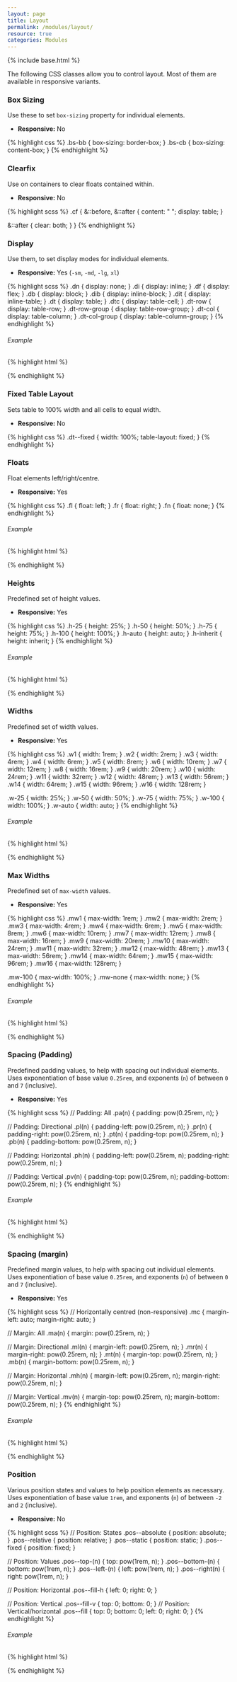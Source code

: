 ```yaml
---
layout: page
title: Layout
permalink: /modules/layout/
resource: true
categories: Modules
---
```

{% include base.html %}

The following CSS classes allow you to control layout. Most of them are available in responsive variants.

### Box Sizing
Use these to set `box-sizing` property for individual elements.

- **Responsive:** No

{% highlight css %}
.bs-bb { box-sizing: border-box; }
.bs-cb { box-sizing: content-box; }
{% endhighlight %}

### Clearfix
Use on containers to clear floats contained within.

- **Responsive:** No

{% highlight scss %}
.cf {
  &::before,
  &::after {
    content: " ";
    display: table;
  }

  &::after {
    clear: both;
  }
}
{% endhighlight %}

### Display
Use them, to set display modes for individual elements.

- **Responsive:** Yes (`-sm`, `-md`, `-lg`, `xl`)

{% highlight scss %}
.dn { display: none; }
.di { display: inline; }
.df { display: flex; }
.db { display: block; }
.dib { display: inline-block; }
.dit { display: inline-table; }
.dt { display: table; }
.dtc { display: table-cell; }
.dt-row { display: table-row; }
.dt-row-group { display: table-row-group; }
.dt-col { display: table-column; }
.dt-col-group { display: table-column-group; }
{% endhighlight %}

###### Example
{% highlight html %}
<div class="dn df-md dib-xl"></div>
{% endhighlight %}

### Fixed Table Layout
Sets table to 100% width and all cells to equal width.

- **Responsive:** No

{% highlight css %}
.dt--fixed {
  width: 100%;
  table-layout: fixed;
}
{% endhighlight %}

### Floats
Float elements left/right/centre.

- **Responsive:** Yes

{% highlight css %}
.fl { float: left; }
.fr { float: right; }
.fn { float: none; }
{% endhighlight %}

###### Example
{% highlight html %}
<div class="fl fr-md fn-lg"></div>
{% endhighlight %}

### Heights
Predefined set of height values.

- **Responsive:** Yes

{% highlight css %}
.h-25       { height: 25%; }
.h-50       { height: 50%; }
.h-75       { height: 75%; }
.h-100      { height: 100%; }
.h-auto     { height: auto; }
.h-inherit  { height: inherit; }
{% endhighlight %}

###### Example
{% highlight html %}
<div class="h-100 h-50-md h-auto-lg"></div>
{% endhighlight %}

### Widths
Predefined set of width values.

- **Responsive:** Yes

{% highlight css %}
.w1         { width: 1rem; }
.w2         { width: 2rem; }
.w3         { width: 4rem; }
.w4         { width: 6rem; }
.w5         { width: 8rem; }
.w6         { width: 10rem; }
.w7         { width: 12rem; }
.w8         { width: 16rem; }
.w9         { width: 20rem; }
.w10        { width: 24rem; }
.w11        { width: 32rem; }
.w12        { width: 48rem; }
.w13        { width: 56rem; }
.w14        { width: 64rem; }
.w15        { width: 96rem; }
.w16        { width: 128rem; }

.w-25       { width: 25%; }
.w-50       { width: 50%; }
.w-75       { width: 75%; }
.w-100      { width: 100%; }
.w-auto     { width: auto; }
{% endhighlight %}

###### Example
{% highlight html %}
<div class="w8 w-50-md w-auto-lg"></div>
{% endhighlight %}


### Max Widths
Predefined set of `max-width` values.

- **Responsive:** Yes

{% highlight css %}
.mw1         { max-width: 1rem; }
.mw2         { max-width: 2rem; }
.mw3         { max-width: 4rem; }
.mw4         { max-width: 6rem; }
.mw5         { max-width: 8rem; }
.mw6         { max-width: 10rem; }
.mw7         { max-width: 12rem; }
.mw8         { max-width: 16rem; }
.mw9         { max-width: 20rem; }
.mw10        { max-width: 24rem; }
.mw11        { max-width: 32rem; }
.mw12        { max-width: 48rem; }
.mw13        { max-width: 56rem; }
.mw14        { max-width: 64rem; }
.mw15        { max-width: 96rem; }
.mw16        { max-width: 128rem; }

.mw-100      { max-width: 100%; }
.mw-none     { max-width: none; }
{% endhighlight %}

###### Example
{% highlight html %}
<div class="mw8 mw-100-md mw-none-lg"></div>
{% endhighlight %}

### Spacing (Padding)
Predefined padding values, to help with spacing out individual elements. Uses exponentiation of base value `0.25rem`, and exponents (`n`) of between `0` and `7` (inclusive).

- **Responsive:** Yes

{% highlight scss %}
// Padding: All
.pa(n) { padding: pow(0.25rem, n); }

// Padding: Directional
.pl(n) { padding-left: pow(0.25rem, n); }
.pr(n) { padding-right: pow(0.25rem, n); }
.pt(n) { padding-top: pow(0.25rem, n); }
.pb(n) { padding-bottom: pow(0.25rem, n); }

// Padding: Horizontal
.ph(n) {
  padding-left: pow(0.25rem, n);
  padding-right: pow(0.25rem, n);
}

// Padding: Vertical
.pv(n) {
  padding-top: pow(0.25rem, n);
  padding-bottom: pow(0.25rem, n);
}
{% endhighlight %}

###### Example
{% highlight html %}
<div class="pa2 ph4-md pv3-md"></div>
{% endhighlight %}

### Spacing (margin)
Predefined margin values, to help with spacing out individual elements. Uses exponentiation of base value `0.25rem`, and exponents (`n`) of between `0` and `7` (inclusive).

- **Responsive:** Yes

{% highlight scss %}
// Horizontally centred (non-responsive)
.mc {
  margin-left: auto;
  margin-right: auto;
}

// Margin: All
.ma(n) { margin: pow(0.25rem, n); }

// Margin: Directional
.ml(n) { margin-left: pow(0.25rem, n); }
.mr(n) { margin-right: pow(0.25rem, n); }
.mt(n) { margin-top: pow(0.25rem, n); }
.mb(n) { margin-bottom: pow(0.25rem, n); }

// Margin: Horizontal
.mh(n) {
  margin-left: pow(0.25rem, n);
  margin-right: pow(0.25rem, n);
}

// Margin: Vertical
.mv(n) {
  margin-top: pow(0.25rem, n);
  margin-bottom: pow(0.25rem, n);
}
{% endhighlight %}

###### Example
{% highlight html %}
<div class="ma2 mh4-md mv3-md"></div>
{% endhighlight %}

### Position
Various position states and values to help position elements as necessary. Uses exponentiation of base value `1rem`, and exponents (`n`) of between `-2` and `2` (inclusive).

- **Responsive:** No

{% highlight scss %}
// Position: States
.pos--absolute {
  position: absolute;
}
.pos--relative {
  position: relative;
}
.pos--static {
  position: static;
}
.pos--fixed {
  position: fixed;
}

// Position: Values
.pos--top-(n) { top: pow(1rem, n); }
.pos--bottom-(n) { bottom: pow(1rem, n); }
.pos--left-(n) { left: pow(1rem, n); }
.pos--right(n) { right: pow(1rem, n); }

// Position: Horizontal
.pos--fill-h {
  left: 0;
  right: 0;
}

// Position: Vertical
.pos--fill-v {
  top: 0;
  bottom: 0;
}
// Position: Vertical/horizontal
.pos--fill {
  top: 0;
  bottom: 0;
  left: 0;
  right: 0;
}
{% endhighlight %}

###### Example
{% highlight html %}
<div class="ma2 mh4-md mv3-md"></div>
{% endhighlight %}
